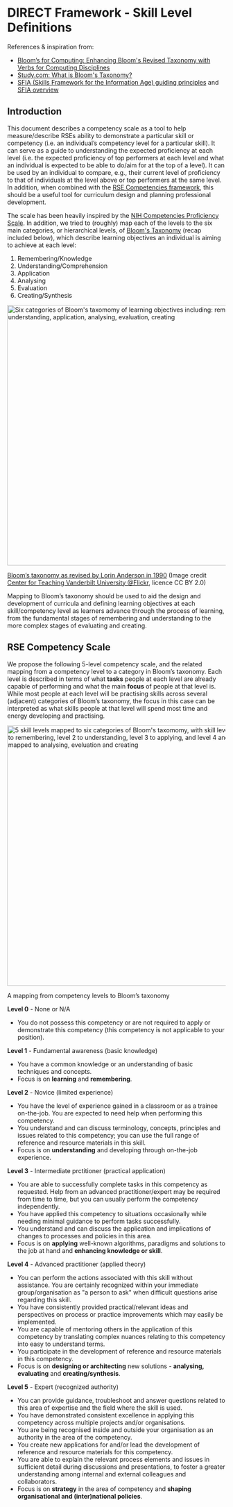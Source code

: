 # DIRECT Framework - Skill Level Definitions

References & inspiration from:

* [Bloom’s for Computing: Enhancing Bloom's Revised Taxonomy with Verbs for Computing Disciplines](https://ccecc.acm.org/files/publications/Blooms-for-Computing-20230807.pdf)
* [Study.com: What is Bloom's Taxonomy?](https://study.com/learn/lesson/blooms-taxonomy-uses-levels-examples.html)
* [SFIA (Skills Framework for the Information Age) guiding principles](https://sfia-online.org/en/about-sfia/sfia-guiding-principles)
and [SFIA overview](https://sfia-online.org/en/about-sfia/sfia-overview-for-new-users-211014.pdf)

## Introduction

This document describes a competency scale as a tool to help measure/describe RSEs ability to demonstrate a particular
skill or competency (i.e. an individual’s competency level for a particular skill). It can serve as a guide to
understanding the expected proficiency at each level (i.e. the expected proficiency of top performers at each level and
what an individual is expected to be able to do/aim for at the top of a level). It can be used by an individual to
compare, e.g., their current level of proficiency to that of individuals at the level above or top performers at the same
level. In addition, when combined with the [RSE Competencies framework](https://github.com/RSEToolkit/rse-competencies-toolkit/tree/main#rse-competency-framework),
this should be a useful tool for curriculum design and planning professional development.

The scale has been heavily inspired by the [NIH Competencies Proficiency Scale](https://hr.nih.gov/working-nih/competencies/competencies-proficiency-scale).
In addition, we tried to (roughly) map each of the levels to the six main categories, or hierarchical levels,
of [Bloom's Taxonomy](https://en.wikipedia.org/wiki/Bloom's_taxonomy) (recap included below), which describe learning objectives
an individual is aiming to achieve at each level:

1. Remembering/Knowledge
2. Understanding/Comprehension
3. Application
4. Analysing
5. Evaluation
6. Creating/Synthesis

<img src="images/blooms-taxonomy.png" alt="Six categories of Bloom's taxomomy of learning objectives including:
remembering, understanding, application, analysing, evaluation, creating" style="width: 600px;"/>

[Bloom’s taxonomy as revised by Lorin Anderson in 1990](https://study.com/learn/lesson/blooms-taxonomy-uses-levels-examples.html)
(Image credit [Center for Teaching Vanderbilt University @Flickr](https://www.flickr.com/photos/vandycft/29428436431),
licence CC BY 2.0)

Mapping to Bloom’s taxonomy should be used to aid the design and development of curricula and defining learning objectives
at each skill/competency level as learners advance through the process of learning, from the fundamental stages of
remembering and understanding to the more complex stages of evaluating and creating.

## RSE Competency Scale

We propose the following 5-level competency scale, and the related mapping from a competency level to a category in
Bloom’s taxonomy. Each level is described in terms of what **tasks** people at each level are already capable of
performing and what the main **focus** of people at that level is. While most people at each level will be practising
skills across several (adjacent) categories of Bloom’s taxonomy, the focus in this case can be interpreted as what skills
people at that level will spend most time and energy developing and practising.

<img src="images/skill-levels.png" alt="5 skill levels mapped to six categories of Bloom's taxomomy, with skill level 1
mapped to remembering, level 2 to understanding, level 3 to applying, and level 4 and 5 jointly mapped to analysing,
eveluation and creating" style="width: 600px;"/>

A mapping from competency levels to Bloom’s taxonomy

**Level 0** - None or N/A

* You do not possess this competency or are not required to apply or demonstrate this competency (this competency is not
applicable to your position).

**Level 1** - Fundamental awareness (basic knowledge)

* You have a common knowledge or an understanding of basic techniques and concepts.
* Focus is on **learning** and **remembering**.

**Level 2** - Novice (limited experience)

* You have the level of experience gained in a classroom or as a trainee on-the-job. You are expected to need help when
performing this competency.
* You understand and can discuss terminology, concepts, principles and issues related to this competency; you can use the
full range of reference and resource materials in this skill.
* Focus is on **understanding** and developing through on-the-job experience.

**Level 3** - Intermediate prctitioner (practical application)

* You are able to successfully complete tasks in this competency as requested. Help from an advanced practitioner/expert
may be required from time to time, but you can usually perform the competency independently.
* You have applied this competency to situations occasionally while needing minimal guidance to perform tasks successfully.
* You understand and can discuss the application and implications of changes to processes and policies in this area.
* Focus is on **applying** well-known algorithms, paradigms and solutions to the job at hand and **enhancing knowledge
  or skill**.

**Level 4** - Advanced practitioner (applied theory)

* You can perform the actions associated with this skill without assistance. You are certainly recognized within your
immediate group/organisation as "a person to ask" when difficult questions arise regarding this skill.
* You have consistently provided practical/relevant ideas and perspectives on process or practice improvements which may
easily be implemented.
* You are capable of mentoring others in the application of this competency by translating complex nuances relating to
this competency into easy to understand terms.
* You participate in the development of reference and resource materials in this competency.
* Focus is on **designing or architecting** new solutions  - **analysing, evaluating** and **creating/synthesis**.

**Level 5** - Expert (recognized authority)

* You can provide guidance, troubleshoot and answer questions related to this area of expertise and the field where the
skill is used.
* You have demonstrated consistent excellence in applying this competency across multiple projects and/or organisations.
* You are being recognised inside and outside your organisation as an authority in the area of the competency.
* You create new applications for and/or lead the development of reference and resource materials for this competency.
* You are able to explain the relevant process elements and issues in sufficient detail during discussions and presentations,
to foster a greater understanding among internal and external colleagues and collaborators.
* Focus is on **strategy** in the area of competency and **shaping organisational and (inter)national policies**.
